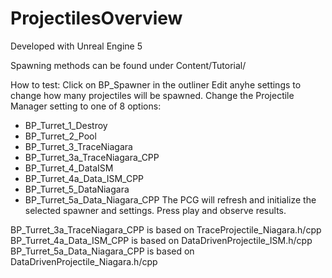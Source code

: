 # ProjectilesOverview

Developed with Unreal Engine 5

Spawning methods can be found under Content/Tutorial/

How to test:
Click on BP_Spawner in the outliner
Edit anyhe settings to change how many projectiles will be spawned.
Change the Projectile Manager setting to one of 8 options:
* BP_Turret_1_Destroy
* BP_Turret_2_Pool
* BP_Turret_3_TraceNiagara
* BP_Turret_3a_TraceNiagara_CPP
* BP_Turret_4_DataISM
* BP_Turret_4a_Data_ISM_CPP
* BP_Turret_5_DataNiagara
* BP_Turret_5a_Data_Niagara_CPP
The PCG will refresh and initialize the selected spawner and settings.
Press play and observe results.

BP_Turret_3a_TraceNiagara_CPP is based on TraceProjectile_Niagara.h/cpp
BP_Turret_4a_Data_ISM_CPP is based on DataDrivenProjectile_ISM.h/cpp
BP_Turret_5a_Data_Niagara_CPP is based on DataDrivenProjectile_Niagara.h/cpp
